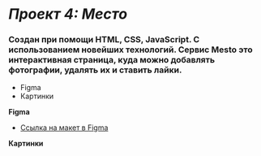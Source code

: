 # *Проект 4: Место*

### Создан при помощи HTML, CSS, JavaScript. С использованием новейших технологий.  Сервис Mesto это интерактивная страница, куда можно добавлять фотографии, удалять их и ставить лайки.

* Figma
* Картинки

**Figma**

* [Ссылка на макет в Figma](https://www.figma.com/file/StZjf8HnoeLdiXS7dYrLAh/JavaScript.-Sprint-4)

**Картинки**

